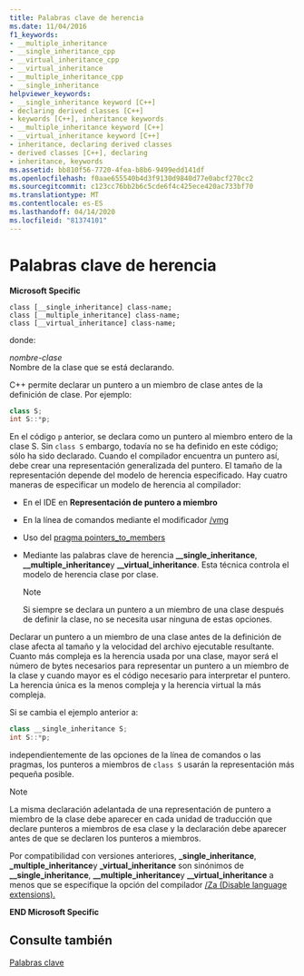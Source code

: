 ```yaml
---
title: Palabras clave de herencia
ms.date: 11/04/2016
f1_keywords:
- __multiple_inheritance
- __single_inheritance_cpp
- __virtual_inheritance_cpp
- __virtual_inheritance
- __multiple_inheritance_cpp
- __single_inheritance
helpviewer_keywords:
- __single_inheritance keyword [C++]
- declaring derived classes [C++]
- keywords [C++], inheritance keywords
- __multiple_inheritance keyword [C++]
- __virtual_inheritance keyword [C++]
- inheritance, declaring derived classes
- derived classes [C++], declaring
- inheritance, keywords
ms.assetid: bb810f56-7720-4fea-b8b6-9499edd141df
ms.openlocfilehash: f0aae655540b4d3f9130d9840d77e0abcf270cc2
ms.sourcegitcommit: c123cc76bb2b6c5cde6f4c425ece420ac733bf70
ms.translationtype: MT
ms.contentlocale: es-ES
ms.lasthandoff: 04/14/2020
ms.locfileid: "81374101"
---
```

# <a name="inheritance-keywords"></a>Palabras clave de herencia

**Microsoft Specific**

```
class [__single_inheritance] class-name;
class [__multiple_inheritance] class-name;
class [__virtual_inheritance] class-name;
```

donde:

*nombre-clase*<br/>
Nombre de la clase que se está declarando.

C++ permite declarar un puntero a un miembro de clase antes de la definición de clase. Por ejemplo:

```cpp
class S;
int S::*p;
```

En el código `p` anterior, se declara como un puntero al miembro entero de la clase S. Sin `class S` embargo, todavía no se ha definido en este código; sólo ha sido declarado. Cuando el compilador encuentra un puntero así, debe crear una representación generalizada del puntero. El tamaño de la representación depende del modelo de herencia especificado. Hay cuatro maneras de especificar un modelo de herencia al compilador:

- En el IDE en **Representación de puntero a miembro**

- En la línea de comandos mediante el modificador [/vmg](../build/reference/vmb-vmg-representation-method.md)

- Uso del [pragma pointers_to_members](../preprocessor/pointers-to-members.md)

- Mediante las palabras clave de herencia **__single_inheritance**, **__multiple_inheritance**y **__virtual_inheritance**. Esta técnica controla el modelo de herencia clase por clase.

    > [!NOTE]
    >  Si siempre se declara un puntero a un miembro de una clase después de definir la clase, no se necesita usar ninguna de estas opciones.

Declarar un puntero a un miembro de una clase antes de la definición de clase afecta al tamaño y la velocidad del archivo ejecutable resultante. Cuanto más compleja es la herencia usada por una clase, mayor será el número de bytes necesarios para representar un puntero a un miembro de la clase y cuando mayor es el código necesario para interpretar el puntero. La herencia única es la menos compleja y la herencia virtual la más compleja.

Si se cambia el ejemplo anterior a:

```cpp
class __single_inheritance S;
int S::*p;
```

independientemente de las opciones de la línea de comandos o las pragmas, los punteros a miembros de `class S` usarán la representación más pequeña posible.

> [!NOTE]
> La misma declaración adelantada de una representación de puntero a miembro de la clase debe aparecer en cada unidad de traducción que declare punteros a miembros de esa clase y la declaración debe aparecer antes de que se declaren los punteros a miembros.

Por compatibilidad con versiones anteriores, **_single_inheritance**, **_multiple_inheritance**y **_virtual_inheritance** son sinónimos de **__single_inheritance**, **__multiple_inheritance**y **__virtual_inheritance** a menos que se especifique la opción del compilador [/Za \(Disable language extensions).](../build/reference/za-ze-disable-language-extensions.md)

**END Microsoft Specific**

## <a name="see-also"></a>Consulte también

[Palabras clave](../cpp/keywords-cpp.md)
